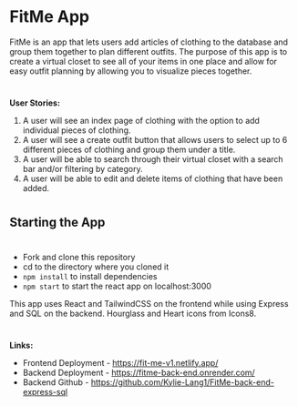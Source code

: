 # FitMe App
FitMe is an app that lets users add articles of clothing to the database and group them together to plan different outfits.  The purpose of this app is to create a virtual closet to see all of your items in one place and allow for easy outfit planning by allowing you to visualize pieces together.
#
**User Stories:** 

1. A user will see an index page of clothing with the option to add individual pieces of clothing.
1. A user will see a create outfit button that allows users to select up to 6 different pieces of clothing and group them under a title.
1. A user will be able to search through their virtual closet with a search bar and/or filtering by category.
1. A user will be able to edit and delete items of clothing that have been added.

#
## Starting the App
#
- Fork and clone this repository
- cd to the directory where you cloned it
- `npm install` to install dependencies
- `npm start` to start the react app on localhost:3000

This app uses React and TailwindCSS on the frontend while using Express and SQL on the backend.  Hourglass and Heart icons from Icons8.

#
**Links:**

- Frontend Deployment - https://fit-me-v1.netlify.app/
- Backend Deployment - https://fitme-back-end.onrender.com/
- Backend Github - https://github.com/Kylie-Lang1/FitMe-back-end-express-sql

